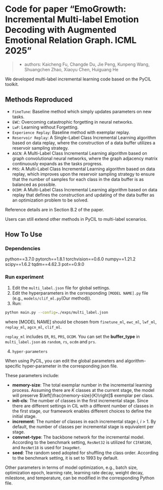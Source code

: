 # Code for paper “EmoGrowth: Incremental Multi-label Emotion Decoding with Augmented Emotional Relation Graph. ICML 2025”
> - authors: Kaicheng Fu, Changde Du, Jie Peng, Kunpeng Wang, Shuangchen Zhao, Xiaoyu Chen, Huiguang He  

We developed multi-label incremental learning code based on the PyCIL toolkit.

## Methods Reproduced

-  `FineTune`: Baseline method which simply updates parameters on new tasks.
-  `EWC`: Overcoming catastrophic forgetting in neural networks.
-  `LwF`:  Learning without Forgetting.
-  `Experience Replay`: Baseline method with exemplar replay.
-  `Reservoir Replay`: A Single-Label Class Incremental Learning algorithm based on data replay, where the construction of a data buffer utilizes a reservoir sampling strategy.
-  `AGCN`: A Multi-Label Class Incremental Learning algorithm based on graph convolutional neural networks, where the graph adjacency matrix continuously expands as the tasks progress.
-  `PRS`: A Multi-Label Class Incremental Learning algorithm based on data replay, which improves upon the reservoir sampling strategy to ensure that the number of samples for each class in the data buffer is as balanced as possible.
-  `OCDM`: A Multi-Label Class Incremental Learning algorithm based on data replay that defines the construction and updating of the data buffer as an optimization problem to be solved.

Reference details are in Section B.2 of the paper.

Users can still extend other methods in PyCIL to multi-label scenarios.

## How To Use

### Dependencies

python==3.7.0
pytorch==1.8.1
torchvision==0.6.0
numpy==1.21.2
scipy==1.6.2
tqdm==4.62.3
pot==0.9.0

### Run experiment

1. Edit the `multi_label.json` file for global settings.
2. Edit the hyperparameters in the corresponding `[MODEL NAME].py` file (e.g., `models/clif_ml.py`(Our method)).
3. Run:

```bash
python main.py --config=./exps/multi_label.json
```

where [MODEL NAME] should be chosen from `finetune_ml`, `ewc_ml`, `lwf_ml`, `replay_ml`, `agcn_ml`,  `clif_ml`.

`replay_ml` includes `ER`, `RS`, `PRS`, `OCDM`. You can set the **buffer_type** in `multi_label.json` as `random`, `rs`, `ocdm` and `prs`.

4. `hyper-parameters`

When using PyCIL, you can edit the global parameters and algorithm-specific hyper-parameter in the corresponding json file.

These parameters include:

- **memory-size**: The total exemplar number in the incremental learning process. Assuming there are $K$ classes at the current stage, the model will preserve $\left[\frac{memory-size}{K}\right]$ exemplar per class.
- **init-cls**: The number of classes in the first incremental stage. Since there are different settings in CIL with a different number of classes in the first stage, our framework enables different choices to define the initial stage.
- **increment**: The number of classes in each incremental stage $i$, $i$ > 1. By default, the number of classes per incremental stage is equivalent per stage.
- **convnet-type**: The backbone network for the incremental model. According to the benchmark setting, `ResNet32` is utilized for `CIFAR100`, and `ResNet18` is used for `ImageNet`.
- **seed**: The random seed adopted for shuffling the class order. According to the benchmark setting, it is set to 1993 by default.

Other parameters in terms of model optimization, e.g., batch size, optimization epoch, learning rate, learning rate decay, weight decay, milestone, and temperature, can be modified in the corresponding Python file.
